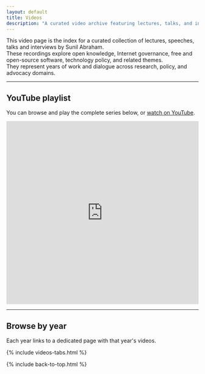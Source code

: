 ```yaml
---
layout: default
title: Videos
description: "A curated video archive featuring lectures, talks, and interviews by Sunil Abraham on open knowledge, Internet governance, and technology policy."
---
```


This video page is the index for a curated collection of lectures, speeches, talks and interviews by Sunil Abraham.  
These recordings explore open knowledge, Internet governance, free and open-source software, technology policy, and related themes.  
They represent years of work and dialogue across research, policy, and advocacy domains.

---

## YouTube playlist

You can browse and play the complete series below, or [watch on YouTube](https://www.youtube.com/playlist?list=PL-vXI1Y21nLWU_yCR5nX-oun7JzxJraXq).

<iframe width="100%" height="480"
src="https://www.youtube.com/embed/videoseries?list=PL-vXI1Y21nLWU_yCR5nX-oun7JzxJraXq"
title="Sunil Abraham Lectures, Speeches and Talks" frameborder="0"
allow="accelerometer; autoplay; clipboard-write; encrypted-media; gyroscope; picture-in-picture"
allowfullscreen></iframe>

---

## Browse by year

Each year links to a dedicated page with that year's videos.

{% include videos-tabs.html %}

{% include back-to-top.html %}
